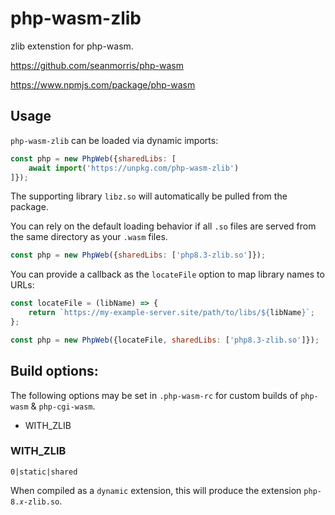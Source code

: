 # php-wasm-zlib

zlib extenstion for php-wasm.

https://github.com/seanmorris/php-wasm

https://www.npmjs.com/package/php-wasm

## Usage

`php-wasm-zlib` can be loaded via dynamic imports:

```javascript
const php = new PhpWeb({sharedLibs: [
    await import('https://unpkg.com/php-wasm-zlib')
]});
```

The supporting library `libz.so` will automatically be pulled from the package.

You can rely on the default loading behavior if all `.so` files are served from the same directory as your `.wasm` files.

```javascript
const php = new PhpWeb({sharedLibs: ['php8.3-zlib.so']});
```

You can provide a callback as the `locateFile` option to map library names to URLs:

```javascript
const locateFile = (libName) => {
    return `https://my-example-server.site/path/to/libs/${libName}`;
};

const php = new PhpWeb({locateFile, sharedLibs: ['php8.3-zlib.so']});
```

## Build options:

The following options may be set in `.php-wasm-rc` for custom builds of `php-wasm` & `php-cgi-wasm`.

* WITH_ZLIB

### WITH_ZLIB

`0|static|shared`

When compiled as a `dynamic` extension, this will produce the extension `php-8.𝑥-zlib.so`.
